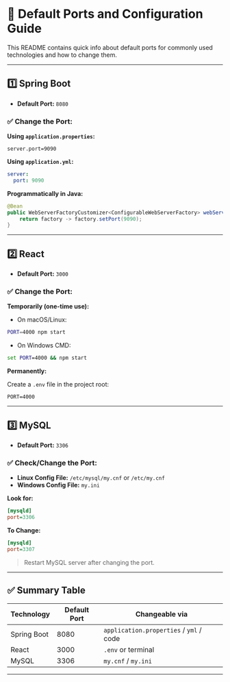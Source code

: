 # 🔌 Default Ports and Configuration Guide

This README contains quick info about default ports for commonly used technologies and how to change them.

---

## 1️⃣ Spring Boot

- **Default Port:** `8080`

### ✅ Change the Port:

**Using `application.properties`:**
```properties
server.port=9090
```

**Using `application.yml`:**
```yaml
server:
  port: 9090
```

**Programmatically in Java:**
```java
@Bean
public WebServerFactoryCustomizer<ConfigurableWebServerFactory> webServerFactoryCustomizer() {
    return factory -> factory.setPort(9090);
}
```

---

## 2️⃣ React

- **Default Port:** `3000`

### ✅ Change the Port:

**Temporarily (one-time use):**

- On macOS/Linux:
```bash
PORT=4000 npm start
```

- On Windows CMD:
```cmd
set PORT=4000 && npm start
```

**Permanently:**

Create a `.env` file in the project root:
```env
PORT=4000
```

---

## 3️⃣ MySQL

- **Default Port:** `3306`

### ✅ Check/Change the Port:

- **Linux Config File:** `/etc/mysql/my.cnf` or `/etc/my.cnf`
- **Windows Config File:** `my.ini`

**Look for:**
```ini
[mysqld]
port=3306
```

**To Change:**
```ini
[mysqld]
port=3307
```

> Restart MySQL server after changing the port.

---

## ✅ Summary Table

| Technology     | Default Port | Changeable via           |
|----------------|--------------|---------------------------|
| Spring Boot    | 8080         | `application.properties` / `yml` / code |
| React          | 3000         | `.env` or terminal        |
| MySQL          | 3306         | `my.cnf` / `my.ini`       |

---
